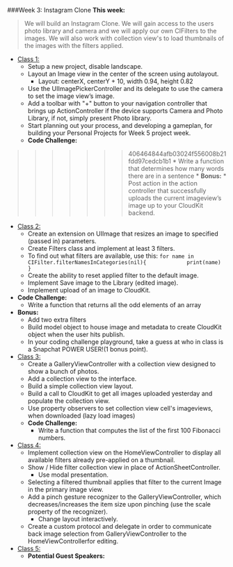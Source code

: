 ###Week 3: Instagram Clone
**This week:**
>We will build an Instagram Clone. We will gain access to the users photo library and camera and we will
apply our own CIFilters to the images. We will also work with collection view's to load thumbnails
of the images with the filters applied.

  * [Class 1:](class-1/)
  	* Setup a new project, disable landscape.
	* Layout an Image view in the center of the screen using autolayout.
		* Layout: centerX, centerY + 10, width 0.94, height 0.82
	* Use the UIImagePickerController and its delegate to use the camera to set the image view’s image.
	* Add a toolbar with "+" button to your navigation controller that brings up ActionController if the device supports Camera and Photo Library, if not, simply present Photo library.
	* Start planning out your process, and developing a gameplan, for building your Personal Projects for Week 5 project week.
	* **Code Challenge:**
>>>>>>> 406464844afb03024f556008b21fdd97cedcb1b1
		* Write a function that determines how many words there are in a sentence
	* **Bonus:**
		* Post action in the action controller that successfully uploads the current imageview’s image up to your CloudKit backend.
  * [Class 2:](class-2/)
    * Create an extension on UIImage that resizes an image to specified (passed in) parameters.
    * Create Filters class and implement at least 3 filters.
    * To find out what filters are available, use this:
  	`for name in CIFilter.filterNamesInCategories(nil){            
  	print(name)
  	}`
    * Create the ability to reset applied filter to the default image.
    * Implement Save image to the Library (edited image).
    * Implement upload of an image to CloudKit.
  * **Code Challenge:**
    * Write a function that returns all the odd elements of an array
  * **Bonus:**
    * Add two extra filters
    * Build model object to house image and metadata to create CloudKit object when the user hits publish.
    * In your coding challenge playground, take a guess at who in class is a Snapchat POWER USER!(1 bonus point).
  * [Class 3:](class-3/)
  	* Create a GalleryViewController with a collection view designed to show a bunch of photos.
	* Add a collection view to the interface.
	* Build a simple collection view layout.
	* Build a call to CloudKit to get all images uploaded yesterday and populate the collection view.
	* Use property observers to set collection view cell's imageviews, when downloaded (lazy load images)
	* **Code Challenge:**
		* Write a function that computes the list of the first 100 Fibonacci numbers.
  * [Class 4:](class-4/)
 	* Implement collection view on the HomeViewController to display all available filters already pre-applied on a thumbnail.
	* Show / Hide filter collection view in place of ActionSheetController.
		* Use modal presentation.
	* Selecting a filtered thumbnail applies that filter to the current Image in the primary image view.
	* Add a pinch gesture recognizer to the GalleryViewController, which decreases/increases the item size upon pinching (use the scale property of the recognizer).
		* Change layout interactively.
	* Create a custom protocol and delegate in order to communicate back image selection from GalleryViewController to the HomeViewControllerfor editing.
  * [Class 5:](class-5/)
  	* **Potential Guest Speakers:**
